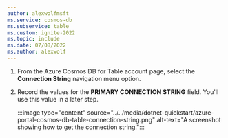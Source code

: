 ```yaml
---
author: alexwolfmsft
ms.service: cosmos-db
ms.subservice: table
ms.custom: ignite-2022
ms.topic: include
ms.date: 07/08/2022
ms.author: alexwolf
---
```

1. From the Azure Cosmos DB for Table account page, select the **Connection String** navigation menu option.

1. Record the values for the **PRIMARY CONNECTION STRING** field. You'll use this value in a later step.

    :::image type="content" source="../../media/dotnet-quickstart/azure-portal-cosmos-db-table-connection-string.png" alt-text="A screenshot showing how to get the connection string."::: 
